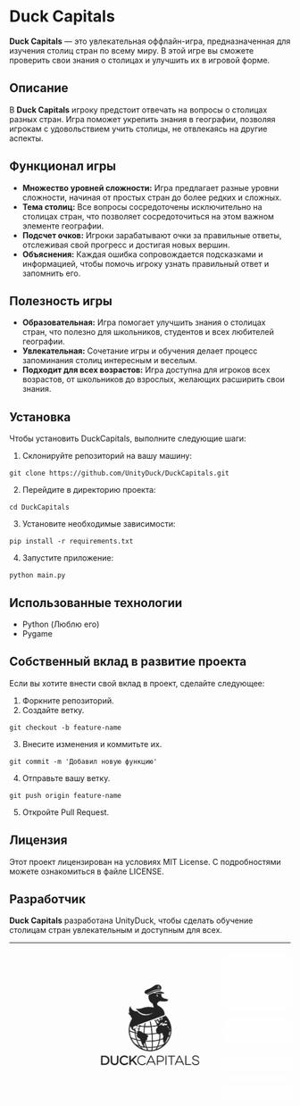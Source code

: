 # Duck Capitals

**Duck Capitals** — это увлекательная оффлайн-игра, предназначенная для изучения столиц стран по всему миру. В этой игре вы сможете проверить свои знания о столицах и улучшить их в игровой форме.

## Описание

В **Duck Capitals** игроку предстоит отвечать на вопросы о столицах разных стран. Игра поможет укрепить знания в географии, позволяя игрокам с удовольствием учить столицы, не отвлекаясь на другие аспекты. 

## Функционал игры

- **Множество уровней сложности:** Игра предлагает разные уровни сложности, начиная от простых стран до более редких и сложных.
- **Тема столиц:** Все вопросы сосредоточены исключительно на столицах стран, что позволяет сосредоточиться на этом важном элементе географии.
- **Подсчет очков:** Игроки зарабатывают очки за правильные ответы, отслеживая свой прогресс и достигая новых вершин.
- **Объяснения:** Каждая ошибка сопровождается подсказками и информацией, чтобы помочь игроку узнать правильный ответ и запомнить его.

## Полезность игры

- **Образовательная:** Игра помогает улучшить знания о столицах стран, что полезно для школьников, студентов и всех любителей географии.
- **Увлекательная:** Сочетание игры и обучения делает процесс запоминания столиц интересным и веселым.
- **Подходит для всех возрастов:** Игра доступна для игроков всех возрастов, от школьников до взрослых, желающих расширить свои знания.

## Установка

Чтобы установить DuckCapitals, выполните следующие шаги:
1. Склонируйте репозиторий на вашу машину:
```console
git clone https://github.com/UnityDuck/DuckCapitals.git
```
2. Перейдите в директорию проекта:
```console
cd DuckCapitals
```
3. Установите необходимые зависимости:
```console
pip install -r requirements.txt
```
4. Запустите приложение:
```console
python main.py
```

## Использованные технологии

- Python (Люблю его)
- Pygame 

## Собственный вклад в развитие проекта

Если вы хотите внести свой вклад в проект, сделайте следующее:

1. Форкните репозиторий.
2. Создайте ветку.
```console
git checkout -b feature-name
```
3. Внесите изменения и коммитьте их.
```console
git commit -m 'Добавил новую функцию'
```
4. Отправьте вашу ветку.
```console
git push origin feature-name
```
5. Откройте Pull Request.

## Лицензия

Этот проект лицензирован на условиях MIT License. С подробностями можете ознакомиться в файле LICENSE.

## Разработчик

**Duck Capitals** разработана UnityDuck, чтобы сделать обучение столицам стран увлекательным и доступным для всех.

---

![Logo](images/var1/1200x630.png)
